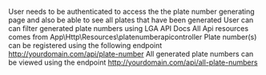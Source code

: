 User needs to be authenticated to access the the plate number generating page and also be able to see all plates that have been generated
User can can filter generated plate numbers using LGA
API Docs
All Api resources comes from App\Http\Resources\platenumberapicontroller
Plate number(s) can be registered using the following endpoint http://yourdomain.com/api/plate-number
All generated plate numbers can be viewed using the endpoint http://yourdomain.com/api/all-plate-numbers
